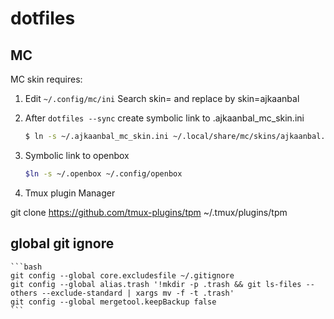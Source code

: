 # dotfiles

## MC


MC skin requires:

1. Edit ``` ~/.config/mc/ini ```
Search skin= and replace by
    skin=ajkaanbal

2. After ``` dotfiles --sync ``` create symbolic link to .ajkaanbal_mc_skin.ini
    
    ```bash
    $ ln -s ~/.ajkaanbal_mc_skin.ini ~/.local/share/mc/skins/ajkaanbal.ini
    ```
3. Symbolic link to openbox
    ```bash
    $ln -s ~/.openbox ~/.config/openbox

4. Tmux plugin Manager

  git clone https://github.com/tmux-plugins/tpm ~/.tmux/plugins/tpm

## global git ignore
    ```bash
    git config --global core.excludesfile ~/.gitignore
    git config --global alias.trash '!mkdir -p .trash && git ls-files --others --exclude-standard | xargs mv -f -t .trash'
    git config --global mergetool.keepBackup false
    ```
